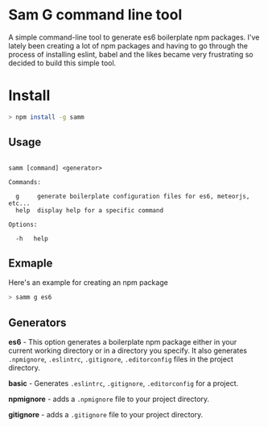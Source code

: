 # Sam G command line tool

A simple command-line tool to generate es6 boilerplate npm packages. I've lately been creating a lot of npm packages and having to go through the process of installing eslint, babel and the likes became very frustrating so decided to build this simple tool.

# Install

```bash
> npm install -g samm
```


## Usage

```

samm [command] <generator>

Commands:

  g     generate boilerplate configuration files for es6, meteorjs, etc...
  help  display help for a specific command

Options:

  -h   help

```


## Exmaple

Here's an example for creating an npm package

```bash
> samm g es6
```

## Generators

**es6** - This option generates a boilerplate npm package either in your current working directory or in a directory you specify. It also generates `.npmignore`, `.eslintrc`, `.gitignore`, `.editorconfig` files in the project directory.

**basic** - Generates `.eslintrc`, `.gitignore`, `.editorconfig` for a project.

**npmignore** - adds a `.npmignore` file to your project directory.

**gitignore** - adds a `.gitignore` file to your project directory.
